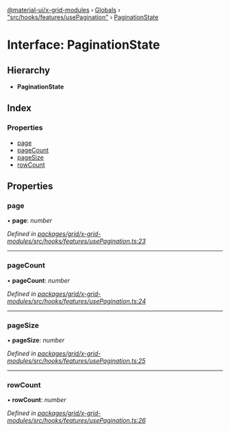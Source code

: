 [@material-ui/x-grid-modules](../README.md) › [Globals](../globals.md) › ["src/hooks/features/usePagination"](../modules/_src_hooks_features_usepagination_.md) › [PaginationState](_src_hooks_features_usepagination_.paginationstate.md)

# Interface: PaginationState

## Hierarchy

* **PaginationState**

## Index

### Properties

* [page](_src_hooks_features_usepagination_.paginationstate.md#page)
* [pageCount](_src_hooks_features_usepagination_.paginationstate.md#pagecount)
* [pageSize](_src_hooks_features_usepagination_.paginationstate.md#pagesize)
* [rowCount](_src_hooks_features_usepagination_.paginationstate.md#rowcount)

## Properties

###  page

• **page**: *number*

*Defined in [packages/grid/x-grid-modules/src/hooks/features/usePagination.ts:23](https://github.com/mui-org/material-ui-x/blob/a679779/packages/grid/x-grid-modules/src/hooks/features/usePagination.ts#L23)*

___

###  pageCount

• **pageCount**: *number*

*Defined in [packages/grid/x-grid-modules/src/hooks/features/usePagination.ts:24](https://github.com/mui-org/material-ui-x/blob/a679779/packages/grid/x-grid-modules/src/hooks/features/usePagination.ts#L24)*

___

###  pageSize

• **pageSize**: *number*

*Defined in [packages/grid/x-grid-modules/src/hooks/features/usePagination.ts:25](https://github.com/mui-org/material-ui-x/blob/a679779/packages/grid/x-grid-modules/src/hooks/features/usePagination.ts#L25)*

___

###  rowCount

• **rowCount**: *number*

*Defined in [packages/grid/x-grid-modules/src/hooks/features/usePagination.ts:26](https://github.com/mui-org/material-ui-x/blob/a679779/packages/grid/x-grid-modules/src/hooks/features/usePagination.ts#L26)*
